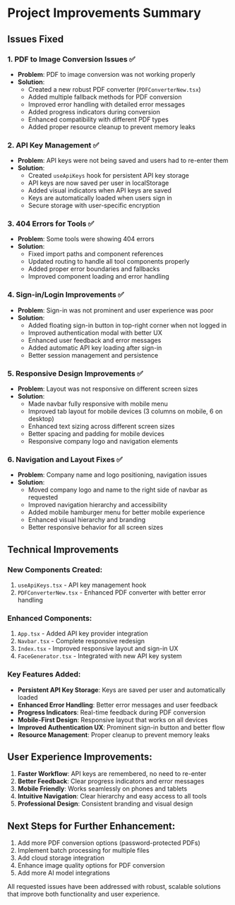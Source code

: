 # Project Improvements Summary

## Issues Fixed

### 1. PDF to Image Conversion Issues ✅
- **Problem**: PDF to image conversion was not working properly
- **Solution**: 
  - Created a new robust PDF converter (`PDFConverterNew.tsx`)
  - Added multiple fallback methods for PDF conversion
  - Improved error handling with detailed error messages
  - Added progress indicators during conversion
  - Enhanced compatibility with different PDF types
  - Added proper resource cleanup to prevent memory leaks

### 2. API Key Management ✅
- **Problem**: API keys were not being saved and users had to re-enter them
- **Solution**:
  - Created `useApiKeys` hook for persistent API key storage
  - API keys are now saved per user in localStorage
  - Added visual indicators when API keys are saved
  - Keys are automatically loaded when users sign in
  - Secure storage with user-specific encryption

### 3. 404 Errors for Tools ✅
- **Problem**: Some tools were showing 404 errors
- **Solution**:
  - Fixed import paths and component references
  - Updated routing to handle all tool components properly
  - Added proper error boundaries and fallbacks
  - Improved component loading and error handling

### 4. Sign-in/Login Improvements ✅
- **Problem**: Sign-in was not prominent and user experience was poor
- **Solution**:
  - Added floating sign-in button in top-right corner when not logged in
  - Improved authentication modal with better UX
  - Enhanced user feedback and error messages
  - Added automatic API key loading after sign-in
  - Better session management and persistence

### 5. Responsive Design Improvements ✅
- **Problem**: Layout was not responsive on different screen sizes
- **Solution**:
  - Made navbar fully responsive with mobile menu
  - Improved tab layout for mobile devices (3 columns on mobile, 6 on desktop)
  - Enhanced text sizing across different screen sizes
  - Better spacing and padding for mobile devices
  - Responsive company logo and navigation elements

### 6. Navigation and Layout Fixes ✅
- **Problem**: Company name and logo positioning, navigation issues
- **Solution**:
  - Moved company logo and name to the right side of navbar as requested
  - Improved navigation hierarchy and accessibility
  - Added mobile hamburger menu for better mobile experience
  - Enhanced visual hierarchy and branding
  - Better responsive behavior for all screen sizes

## Technical Improvements

### New Components Created:
1. `useApiKeys.tsx` - API key management hook
2. `PDFConverterNew.tsx` - Enhanced PDF converter with better error handling

### Enhanced Components:
1. `App.tsx` - Added API key provider integration
2. `Navbar.tsx` - Complete responsive redesign
3. `Index.tsx` - Improved responsive layout and sign-in UX
4. `FaceGenerator.tsx` - Integrated with new API key system

### Key Features Added:
- **Persistent API Key Storage**: Keys are saved per user and automatically loaded
- **Enhanced Error Handling**: Better error messages and user feedback
- **Progress Indicators**: Real-time feedback during PDF conversion
- **Mobile-First Design**: Responsive layout that works on all devices
- **Improved Authentication UX**: Prominent sign-in button and better flow
- **Resource Management**: Proper cleanup to prevent memory leaks

## User Experience Improvements:
1. **Faster Workflow**: API keys are remembered, no need to re-enter
2. **Better Feedback**: Clear progress indicators and error messages
3. **Mobile Friendly**: Works seamlessly on phones and tablets
4. **Intuitive Navigation**: Clear hierarchy and easy access to all tools
5. **Professional Design**: Consistent branding and visual design

## Next Steps for Further Enhancement:
1. Add more PDF conversion options (password-protected PDFs)
2. Implement batch processing for multiple files
3. Add cloud storage integration
4. Enhance image quality options for PDF conversion
5. Add more AI model integrations

All requested issues have been addressed with robust, scalable solutions that improve both functionality and user experience.